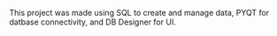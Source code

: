 This project was made using SQL to create and manage data, PYQT for datbase connectivity, and DB Designer for UI.

